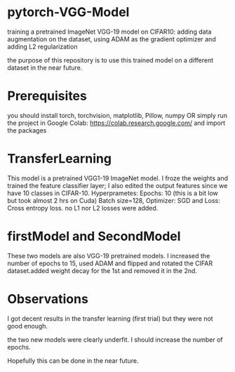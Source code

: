 # pytorch-VGG-Model

training a pretrained ImageNet VGG-19 model on CIFAR10:
adding data augmentation on the dataset,
using ADAM as the gradient optimizer
and adding L2 regularization 

the purpose of this repository is to use this trained model on a different dataset in the near future.

# Prerequisites

you should install torch, torchvision, matplotlib, Pillow, numpy
OR simply run the project in Google Colab: https://colab.research.google.com/ and import the packages

# TransferLearning

This model is a pretrained VGG1-19 ImageNet model. I froze the weights and trained the feature classifier layer; I also edited the output features since we have 10 classes in CIFAR-10.
Hyperprametes: Epochs: 10 (this is a bit low but took almost 2 hrs on Cuda) Batch size=128, Optimizer: SGD and Loss: Cross entropy loss. no L1 nor L2 losses were added.

# firstModel and SecondModel

These two models are also VGG-19 pretrained models. I increased the number of epochs to 15, used ADAM and flipped and rotated the CIFAR dataset.added weight decay for the 1st and removed it in the 2nd.

# Observations

I got decent results in the transfer learning (first trial) but they were not good enough.

the two new models were clearly underfit. I should increase the number of epochs.

Hopefully this can be done in the near future.

